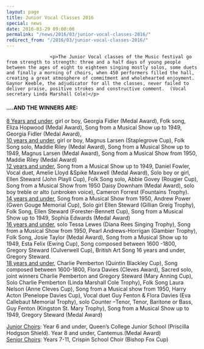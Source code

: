 ```yaml
---
layout: page
title: Junior Vocal Classes 2016
special: news
date: 2016-03-29 09:00:00
permalink: "/news/2016/03/junior-vocal-classes-2016/"
redirect_from: "/2016/03/junior-vocal-classes-2016/"
---
```



                    
                    <p>The Junior Vocal classes of the Music festival go from strength to strength: three and a half days of young people between the ages of eight to eighteen singing mostly solos, some duets and finally a morning of choirs, when 450 performers filled the hall, creating a great atmosphere of commitment and wholehearted enjoyment. Gaynor Keeble, the adjudicator for all the classes, never failed to deliver praise, positive strokes and constructive comment.  (Vocal secretary Linda Marshall Cole)</p>
<h4>….AND THE WINNERS ARE: </h4>
<p><u>8 Years and under</u>, girl or boy, Georgia Fidler (Medal Award), Folk song,      Eliza Hopwood (Medal Award), Song from a Musical Show up to 1949, Georgia Fidler (Medal Award),<br />
<u>10 years and under</u>, girl or boy, Magnus Larsen (Staplegrove Cup), Folk Song solo, Maddie Riley (Medal Award),  Song from a Musical Show up to 1949, Magnus Larsen (Medal Award),  Song from a Musical Show from 1950, Maddie Riley (Medal Award)<br />
<u>12 years and under</u>, Song from a Musical Show up to 1949, Daniel Fowler, Vocal duet, Amelie Lloyd &#038;Spike Maxwell (Medal Award), Solo boy or girl, Ellen Steward (John Playll Cup), Folk Song solo, Abbie Govey (Rougier Cup),  Song from a Musical Show from 1950 Daisy Downham (Medal Award), solo boy treble or alto (unbroken voice), Cameron Forrest (Fountains Trophy).<br />
<u>14 years and under</u>, Song from a Musical Show from 1950, Andrew Power (Gwen Gouge Memorial Cup), Solo girl Ellen Steward (Gillian Greig Trophy), Folk Song, Ellen Steward (Forester-Bennett Cup), Song from a Musical Show up to 1949, Sophia Edwards (Medal Award)<br />
<u>16 years and under</u>, solo Tessa Lewes (Diana Rees Singing Trophy), Song from a Musical Show from 1950, Pearl Andrews-Horrigan (Gambier Trophy), Folk Song, Josie Taylor (Medal Award),  Song from a Musical Show up to 1949, Esta Felix (Ewing Cup), Song composed between 1600 -1800, Gregory Steward (Culverwell Cup), British Art Song 16 years and under, Gregory Steward.<br />
<u>18 years and under</u>, Charlie Pemberton (Quintin Blackley Cup), Song composed between 1600-1800, Flora Davies (Cleves Award), Sacred solo, joint winners Charlie Pemberton and Gregory Steward (Mary Anning Cup), Solo Charlie Pemberton (Linda Marshall Cole Trophy), Folk Song  Laura Nelson (Anne Cleves Cup),  Song from a Musical show from 1950, Harry Acton (Penelope Davies Cup), Vocal duet Guy Fenton &#038; Flora Davies (Eva Callebaut Memorial Trophy), solo Counter –Tenor, Tenor, Baritone or Bass, Guy Fenton (Kingston St. Mary Trophy),  Song from a Musical Show up to 1949, Gregory Steward (Medal Award)</p>
<p><u>Junior Choirs</u>: Year 6 and under, Queen’s College Junior School (Priscilla Hodgson Shield). Year 8 and under, Cantemus.(Medal Award)<br />
<u>Senior Choirs</u>: Years 7-11, Crispin School Choir (Bishop Fox Cup)</p>

                
